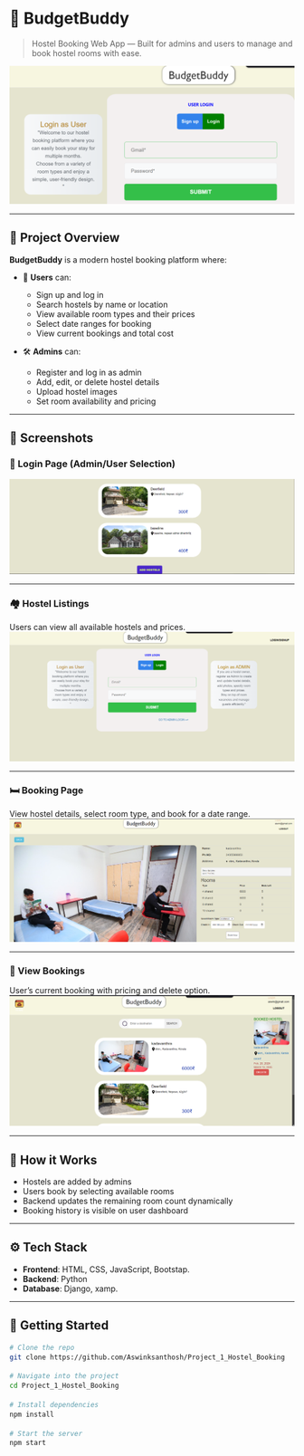 # 🏨 BudgetBuddy

> Hostel Booking Web App — Built for admins and users to manage and book hostel rooms with ease.

![Cover](./assets/COV.png)

---

## 📌 Project Overview

**BudgetBuddy** is a modern hostel booking platform where:

- 👤 **Users** can:
  - Sign up and log in
  - Search hostels by name or location
  - View available room types and their prices
  - Select date ranges for booking
  - View current bookings and total cost

- 🛠️ **Admins** can:
  - Register and log in as admin
  - Add, edit, or delete hostel details
  - Upload hostel images
  - Set room availability and pricing

---

## 📸 Screenshots

### 🔐 Login Page (Admin/User Selection)
![Login](./assets/a1.png)

---

### 🏘️ Hostel Listings
Users can view all available hostels and prices.
![Hostel List](./assets/b1.png)

---

### 🛏️ Booking Page
View hostel details, select room type, and book for a date range.
![Booking Details](./assets/c2.png)

---

### 📅 View Bookings
User’s current booking with pricing and delete option.
![View Booking](./assets/c4.png)

---

## 🧠 How it Works

- Hostels are added by admins
- Users book by selecting available rooms
- Backend updates the remaining room count dynamically
- Booking history is visible on user dashboard

---

## ⚙️ Tech Stack

- **Frontend**: HTML, CSS, JavaScript, Bootstap.
- **Backend**: Python
- **Database**: Django, xamp.

---

## 🚀 Getting Started

```bash
# Clone the repo
git clone https://github.com/Aswinksanthosh/Project_1_Hostel_Booking

# Navigate into the project
cd Project_1_Hostel_Booking

# Install dependencies
npm install

# Start the server
npm start
